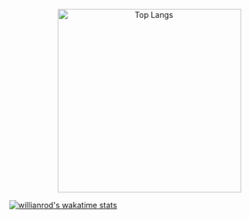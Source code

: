 <a href="https://serhii.io" target="_blank">
  <p align="center">
    <img src="https://github-readme-stats.vercel.app/api/top-langs/?username=SerhiiCho&langs_count=5"
        alt="Top Langs"
        width="330"
    >
  </p>
</a>

[![willianrod's wakatime stats](https://github-readme-stats.vercel.app/api/wakatime?username=SerhiiCho)](https://github.com/anuraghazra/github-readme-stats)
